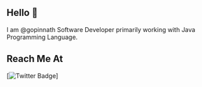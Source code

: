 ## Hello 👋 

I am @gopinnath Software Developer primarily working with Java Programming Language. 

## Reach Me At

[![Twitter Badge](https://img.shields.io/twitter/follow/gopinnath?style=social)]

<!---

- 👀 I’m interested in ...
- 🌱 I’m currently learning ...
- 💞️ I’m looking to collaborate on ...
- 📫 How to reach me ...

gopinnath/gopinnath is a ✨ special ✨ repository because its `README.md` (this file) appears on your GitHub profile.
You can click the Preview link to take a look at your changes.
--->
